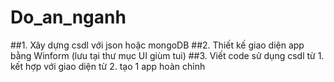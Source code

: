 # Do_an_nganh
##1. Xây dựng csdl với json hoặc mongoDB 
##2. Thiết kế giao diện app bằng Winform (lưu tại thư mục UI giùm tui) 
##3. Viết code sử dụng csdl từ 1. kết hợp với giao diện từ 2. tạo 1 app hoàn chỉnh 

